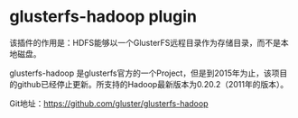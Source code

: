 # glusterfs-hadoop plugin

该插件的作用是：HDFS能够以一个GlusterFS远程目录作为存储目录，而不是本地磁盘。

glusterfs-hadoop 是glusterfs官方的一个Project，但是到2015年为止，该项目的github已经停止更新。所支持的Hadoop最新版本为0.20.2（2011年的版本）。

Git地址：https://github.com/gluster/glusterfs-hadoop
